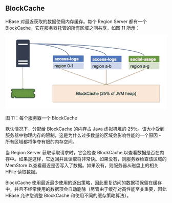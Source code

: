 ## BlockCache

HBase 对最近获取的数据使用内存缓存。每个 Region Server 都有一个 BlockCache，它在服务器托管的所有区域之间共享，如图 11 所示：

![](img/00022.jpeg)

图 11：每个服务器一个 BlockCache

默认情况下，分配给 BlockCache 的内存占 Java 虚拟机堆的 25％。该大小受到服务器中物理内存的限制，这是为什么过多数量的区域会影响性能的一个原因 - 所有区域都将争夺有限的内存空间。

当 Region Server 获取读取请求时，它会检查 BlockCache 以查看数据是否在内存中。如果是这样，它返回并且读取将非常快。如果没有，则服务器检查该区域的 MemStore 以查看最近是否写入了数据。如果没有，则服务器从磁盘上的相关 HFile 读取数据。

BlockCache 使用最近最少使用的逐出策略，因此重复访问的数据项保留在缓存中，并且不经常使用的数据项会自动删除（尽管由于缓存对高性能至关重要，因此 HBase 允许您调整 BlockCache 和使用不同的缓存策略算法）。